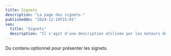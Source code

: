 ```yaml
---
title: Signets
description: "La page des signets."
publishedOn: "2024-12-19T15:01"
seo:
  title: "Signets"
  description: "Il s'agit d'une description utilisée par les moteurs de recherche."
---
```


Du contenu optionnel pour présenter les signets.
